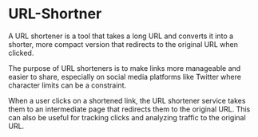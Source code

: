 # URL-Shortner
A URL shortener is a tool that takes a long URL and converts it into a shorter, more compact version that redirects to the original URL when clicked.

The purpose of URL shorteners is to make links more manageable and easier to share, especially on social media platforms like Twitter where character limits can be a constraint.

When a user clicks on a shortened link, the URL shortener service takes them to an intermediate page that redirects them to the original URL. This can also be useful for tracking clicks and analyzing traffic to the original URL.




